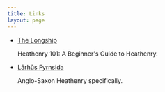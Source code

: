 ```yaml
---
title: Links
layout: page
---
```


* [The Longship](http://www.thelongship.net/)

  Heathenry 101: A Beginner's Guide to Heathenry.

* [Lārhūs Fyrnsida](https://larhusfyrnsida.com/)

  Anglo-Saxon Heathenry specifically.
